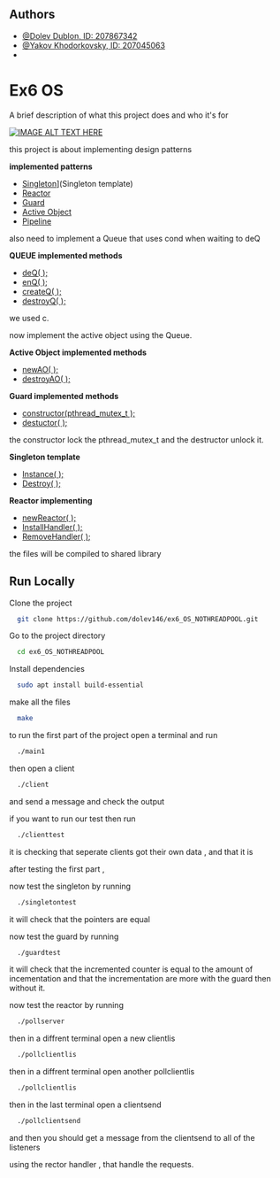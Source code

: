 
## Authors

- [@Dolev Dublon, ID: 207867342](https://www.github.com/dolev146)
- [@Yakov Khodorkovsky, ID: 207045063 ](https://www.github.com/yakov103)
- 
# Ex6 OS

A brief description of what this project does and who it's for


[![IMAGE ALT TEXT HERE](https://user-images.githubusercontent.com/62290677/169662935-c8e019cc-17ef-4984-8ce0-792a7ede9096.png)](https://www.youtube.com/watch?v=dRJ1sNYKU78)

this project is about implementing design patterns 

**implemented patterns**

* [Singleton](https://github.com/dolev146/ex6_OS_NOTHREADPOOL/blob/main/singleton.cpp)](Singleton template)
* [Reactor](https://github.com/dolev146/ex6_OS_NOTHREADPOOL/blob/main/reactor.hpp)
* [Guard](https://github.com/dolev146/ex6_OS_NOTHREADPOOL/blob/main/guard.cpp)
* [Active Object](https://github.com/dolev146/ex6_OS_NOTHREADPOOL/blob/main/myActiveObject.h)
* [Pipeline](https://github.com/dolev146/ex6_OS_NOTHREADPOOL/blob/main/Pipeline.h)

also need to implement a Queue that uses cond when waiting to deQ

**QUEUE implemented methods**

* [deQ( );](https://github.com/dolev146/ex6_OS_NOTHREADPOOL/blob/main/blockqueue.c#L22)
* [enQ( );](https://github.com/dolev146/ex6_OS_NOTHREADPOOL/blob/main/blockqueue.c#L22)
* [createQ( );](https://github.com/dolev146/ex6_OS_NOTHREADPOOL/blob/main/blockqueue.c#L39)
* [destroyQ( );](https://github.com/dolev146/ex6_OS_NOTHREADPOOL/blob/main/blockqueue.c#L47)

we used c.

now implement the active object using the Queue.

**Active Object implemented methods**

* [newAO( );](https://github.com/dolev146/ex6_OS_NOTHREADPOOL/blob/main/myActiveObject.c#L12)
* [destroyAO( );](https://github.com/dolev146/ex6_OS_NOTHREADPOOL/blob/main/myActiveObject.c#L12)


**Guard implemented methods**

* [constructor(pthread_mutex_t );](https://github.com/dolev146/ex6_OS_NOTHREADPOOL/blob/main/guard.cpp#L10)
* [destuctor( );](https://github.com/dolev146/ex6_OS_NOTHREADPOOL/blob/main/guard.cpp#L15)

the constructor lock the pthread_mutex_t
and the destructor unlock it.

**Singleton template**

* [Instance( );](https://github.com/dolev146/ex6_OS_NOTHREADPOOL/blob/main/singleton.cpp#L35)
* [Destroy( );]()


**Reactor implementing**

* [newReactor( );](https://github.com/dolev146/ex6_OS_NOTHREADPOOL/blob/main/reactor.cpp#L12)
* [InstallHandler( );](https://github.com/dolev146/ex6_OS_NOTHREADPOOL/blob/main/reactor.cpp#L18)
* [RemoveHandler( );](https://github.com/dolev146/ex6_OS_NOTHREADPOOL/blob/main/reactor.cpp#L32)


the files will be compiled to shared library















## Run Locally

Clone the project

```bash
  git clone https://github.com/dolev146/ex6_OS_NOTHREADPOOL.git
```

Go to the project directory

```bash
  cd ex6_OS_NOTHREADPOOL
```

Install dependencies

```bash
  sudo apt install build-essential
```

make all the files

```bash
  make
```

to run the first part of the project open a terminal and run

```bash
  ./main1
```

then open a client

```bash
  ./client
```

and send a message and check the output 

if you want to run our test then run

```bash
  ./clienttest
```
it is checking that seperate clients got their own data , and that it is 


after testing the first part ,

now test the singleton by running

```bash
  ./singletontest
```

it will check that the pointers are equal

now test the guard by running

```bash
  ./guardtest
```

it will check that the incremented counter is equal to the amount of incementation
and that the incrementation are more with the guard then without it.

now test the reactor by running

```bash
  ./pollserver
```

then in a diffrent terminal open a new clientlis

```bash
  ./pollclientlis
```

then in a diffrent terminal open another pollclientlis

```bash
  ./pollclientlis
```

then in the last terminal open a clientsend

```bash
  ./pollclientsend
```

and then you should get a message from the clientsend to all of the listeners

using the rector handler , that handle the requests.


